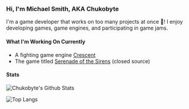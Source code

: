 ### Hi, I'm Michael Smith, AKA Chukobyte

I'm a game developer that works on too many projects at once 🤔!  I enjoy developing games, game engines, and participating in game jams.

#### What I'm Working On Currently

* A fighting game engine [Crescent](https://github.com/Chukobyte/crescent)
* The game titled [Serenade of the Sirens](https://store.steampowered.com/app/901000/Serenade_of_the_Sirens/) (closed source)

#### Stats

![Chukobyte's Github Stats](https://github-readme-stats.vercel.app/api?username=Chukobyte&show_icons=true)

![Top Langs](https://github-readme-stats.vercel.app/api/top-langs/?username=Chukobyte&layout=compact)
